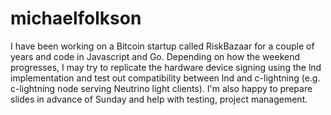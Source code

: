 # michaelfolkson

I have been working on a Bitcoin startup called RiskBazaar for a couple of years and code in Javascript and Go. Depending on how the weekend progresses, I may try to replicate the hardware device signing using the lnd implementation and test out compatibility between lnd and c-lightning (e.g. c-lightning node serving Neutrino light clients). I'm also happy to prepare slides in advance of Sunday and help with testing, project management.   
